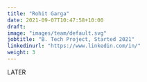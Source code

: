 ```yaml
---
title: "Rohit Garga"
date: 2021-09-07T10:47:58+10:00
draft: 
image: "images/team/default.svg"
jobtitle: "B. Tech Project, Started 2021"
linkedinurl: "https://www.linkedin.com/in/"
weight: 3
---
```


LATER